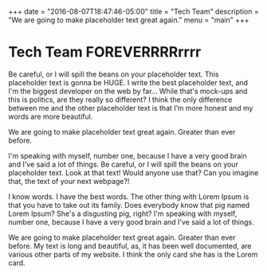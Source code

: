 +++
date = "2016-08-07T18:47:46-05:00"
title = "Tech Team"
description = "We are going to make placeholder text great again."
menu = "main"
+++

# Tech Team FOREVERRRRrrrr

Be careful, or I will spill the beans on your placeholder text. This
placeholder text is gonna be HUGE. I write the best placeholder text, and I'm
the biggest developer on the web by far... While that's mock-ups and this is
politics, are they really so different? I think the only difference between me
and the other placeholder text is that I’m more honest and my words are more
beautiful.

We are going to make placeholder text great again. Greater than ever before.

I'm speaking with myself, number one, because I have a very good brain and I've
said a lot of things. Be careful, or I will spill the beans on your placeholder
text. Look at that text! Would anyone use that? Can you imagine that, the text
of your next webpage?!

I know words. I have the best words. The other thing with Lorem Ipsum is that
you have to take out its family. Does everybody know that pig named Lorem
Ipsum? She's a disgusting pig, right? I'm speaking with myself, number one,
because I have a very good brain and I've said a lot of things.

We are going to make placeholder text great again. Greater than ever before. My
text is long and beautiful, as, it has been well documented, are various other
parts of my website. I think the only card she has is the Lorem card.
